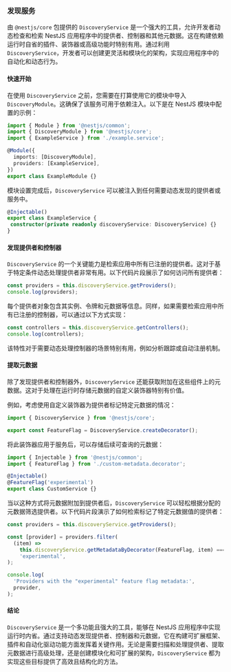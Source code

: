 ### 发现服务

由 `@nestjs/core` 包提供的 `DiscoveryService` 是一个强大的工具，允许开发者动态检查和检索 NestJS 应用程序中的提供者、控制器和其他元数据。这在构建依赖运行时自省的插件、装饰器或高级功能时特别有用。通过利用 `DiscoveryService`，开发者可以创建更灵活和模块化的架构，实现应用程序中的自动化和动态行为。

#### 快速开始

在使用 `DiscoveryService` 之前，您需要在打算使用它的模块中导入 `DiscoveryModule`。这确保了该服务可用于依赖注入。以下是在 NestJS 模块中配置的示例：

```typescript
import { Module } from '@nestjs/common';
import { DiscoveryModule } from '@nestjs/core';
import { ExampleService } from './example.service';

@Module({
  imports: [DiscoveryModule],
  providers: [ExampleService],
})
export class ExampleModule {}
```

模块设置完成后，`DiscoveryService` 可以被注入到任何需要动态发现的提供者或服务中。

 ```typescript title="example.service.ts"
@Injectable()
export class ExampleService {
  constructor(private readonly discoveryService: DiscoveryService) {}
}
```

#### 发现提供者和控制器

`DiscoveryService` 的一个关键能力是检索应用中所有已注册的提供者。这对于基于特定条件动态处理提供者非常有用。以下代码片段展示了如何访问所有提供者：

```typescript
const providers = this.discoveryService.getProviders();
console.log(providers);
```

每个提供者对象包含其实例、令牌和元数据等信息。同样，如果需要检索应用中所有已注册的控制器，可以通过以下方式实现：

```typescript
const controllers = this.discoveryService.getControllers();
console.log(controllers);
```

该特性对于需要动态处理控制器的场景特别有用，例如分析跟踪或自动注册机制。

#### 提取元数据

除了发现提供者和控制器外，`DiscoveryService` 还能获取附加在这些组件上的元数据。这对于处理在运行时存储元数据的自定义装饰器特别有价值。

例如，考虑使用自定义装饰器为提供者标记特定元数据的情况：

```typescript
import { DiscoveryService } from '@nestjs/core';

export const FeatureFlag = DiscoveryService.createDecorator();
```

将此装饰器应用于服务后，可以存储后续可查询的元数据：

```typescript
import { Injectable } from '@nestjs/common';
import { FeatureFlag } from './custom-metadata.decorator';

@Injectable()
@FeatureFlag('experimental')
export class CustomService {}
```

当以这种方式将元数据附加到提供者后，`DiscoveryService` 可以轻松根据分配的元数据筛选提供者。以下代码片段演示了如何检索标记了特定元数据值的提供者：

```typescript
const providers = this.discoveryService.getProviders();

const [provider] = providers.filter(
  (item) =>
    this.discoveryService.getMetadataByDecorator(FeatureFlag, item) ===
    'experimental',
);

console.log(
  'Providers with the "experimental" feature flag metadata:',
  provider,
);
```

#### 结论

`DiscoveryService` 是一个多功能且强大的工具，能够在 NestJS 应用程序中实现运行时内省。通过支持动态发现提供者、控制器和元数据，它在构建可扩展框架、插件和自动化驱动功能方面发挥着关键作用。无论是需要扫描和处理提供者、提取元数据进行高级处理，还是创建模块化和可扩展的架构，`DiscoveryService` 都为实现这些目标提供了高效且结构化的方法。
